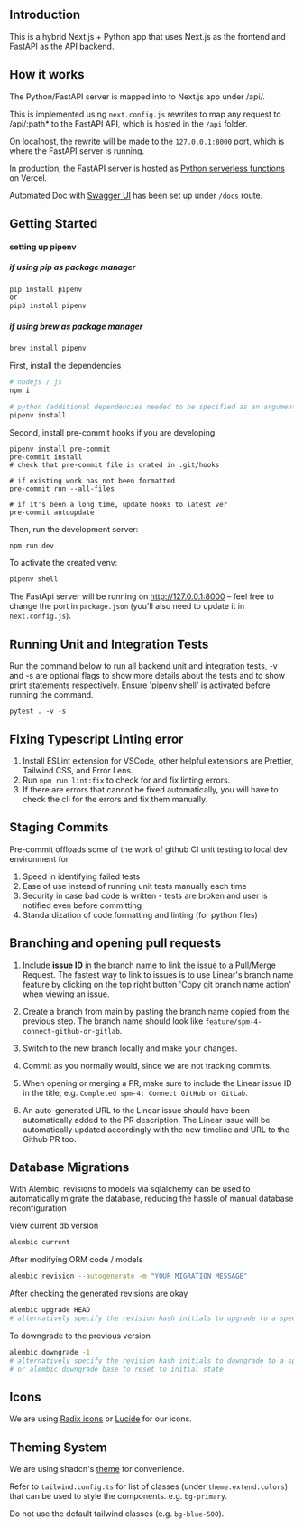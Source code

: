 ## Introduction

This is a hybrid Next.js + Python app that uses Next.js as the frontend and FastAPI as the API backend.

## How it works

The Python/FastAPI server is mapped into to Next.js app under /api/.

This is implemented using `next.config.js` rewrites to map any request to /api/:path* to the FastAPI API, which is hosted in the `/api` folder.

On localhost, the rewrite will be made to the `127.0.0.1:8000` port, which is where the FastAPI server is running.

In production, the FastAPI server is hosted as [Python serverless functions](https://vercel.com/docs/functions/serverless-functions/runtimes/python) on Vercel.

Automated Doc with [Swagger UI](https://fastapi.tiangolo.com/features/) has been set up under `/docs` route.

## Getting Started

#### setting up pipenv
##### if using pip as package manager
```bash
pip install pipenv
or
pip3 install pipenv
```
##### if using brew as package manager
```bash
brew install pipenv
```

First, install the dependencies
```bash
# nodejs / js
npm i

# python (additional dependencies needed to be specified as an argument after 'install', pipfile will auto update)
pipenv install 
```

Second, install pre-commit hooks if you are developing 
```
pipenv install pre-commit
pre-commit install
# check that pre-commit file is crated in .git/hooks

# if existing work has not been formatted
pre-commit run --all-files

# if it's been a long time, update hooks to latest ver
pre-commit autoupdate

```

Then, run the development server:
```bash
npm run dev
```

To activate the created venv:
```bash
pipenv shell
```

The FastApi server will be running on http://127.0.0.1:8000 – feel free to change the port in `package.json` (you'll also need to update it in `next.config.js`).

## Running Unit and Integration Tests

Run the command below to run all backend unit and integration tests, -v and -s are optional flags to show more details about the tests and to show print statements respectively. Ensure 'pipenv shell' is activated before running the command.
```
pytest . -v -s
```

## Fixing Typescript Linting error 

1. Install ESLint extension for VSCode, other helpful extensions are Prettier, Tailwind CSS, and Error Lens.
2. Run `npm run lint:fix` to check for and fix linting errors.
3. If there are errors that cannot be fixed automatically, you will have to check the cli for the errors and fix them manually.

## Staging Commits

Pre-commit offloads some of the work of github CI unit testing to local dev environment for
1. Speed in identifying failed tests
2. Ease of use instead of running unit tests manually each time
3. Security in case bad code is written - tests are broken and user is notified even before committing
4. Standardization of code formatting and linting (for python files)

## Branching and opening pull requests

1. Include **issue ID** in the branch name to link the issue to a Pull/Merge Request. The fastest way to link to issues is to use Linear's branch name feature by clicking on the top right button 'Copy git branch name action' when viewing an issue.

2. Create a branch from main by pasting the branch name copied from the previous step. The branch name should look like `feature/spm-4-connect-github-or-gitlab`.

3. Switch to the new branch locally and make your changes.

4. Commit as you normally would, since we are not tracking commits.

5. When opening or merging a PR, make sure to include the Linear issue ID in the title, e.g. `Completed spm-4: Connect GitHub or GitLab`.

6. An auto-generated URL to the Linear issue should have been automatically added to the PR description. The Linear issue will be automatically updated accordingly with the new timeline and URL to the Github PR too.

## Database Migrations

With Alembic, revisions to models via sqlalchemy can be used to automatically migrate the database, reducing the hassle of manual database reconfiguration 

View current db version
```bash
alembic current
```

After modifying ORM code / models
```bash
alembic revision --autogenerate -m "YOUR MIGRATION MESSAGE"
```

After checking the generated revisions are okay
```bash
alembic upgrade HEAD 
# alternatively specify the revision hash initials to upgrade to a specific version
```

To downgrade to the previous version
```bash
alembic downgrade -1
# alternatively specify the revision hash initials to downgrade to a specific version 
# or alembic downgrade base to reset to initial state
```

## Icons

We are using [Radix icons](https://www.radix-ui.com/icons) or [Lucide](https://lucide.dev/) for our icons.

## Theming System

We are using shadcn's [theme](https://ui.shadcn.com/themes) for convenience.

Refer to `tailwind.config.ts` for list of classes (under `theme.extend.colors`) that can be used to style the components. e.g. `bg-primary`.

Do not use the default tailwind classes (e.g. `bg-blue-500`).
